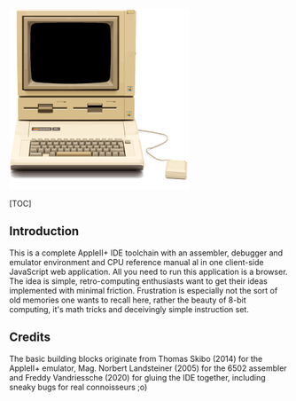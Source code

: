<img src="/res/appleii+_bck_650.png?raw=true" style="zoom:50%;" />



[TOC]

## Introduction

This is a complete AppleII+ IDE toolchain with an assembler, debugger and emulator environment and CPU reference manual al in one client-side JavaScript web application.  All you need to run this application is a browser.  The idea is simple, retro-computing enthusiasts want to get their ideas implemented with minimal friction.  Frustration is especially not the sort of old memories one wants to recall here, rather the beauty of 8-bit computing, it's math tricks and deceivingly simple instruction set.

## Credits

The basic building blocks originate from Thomas Skibo (2014) for the AppleII+ emulator, Mag. Norbert Landsteiner (2005) for the 6502 assembler and Freddy Vandriessche (2020) for gluing the IDE together, including sneaky bugs for real connoisseurs ;o)

